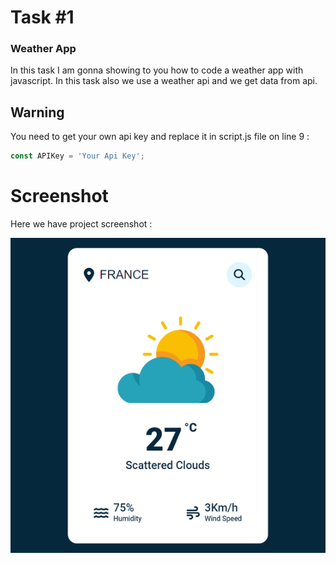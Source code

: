 # Task #1

### Weather App
In this task  I am gonna showing to you how to code a weather app with javascript. In this task also we use a weather api and we get data from api.

## Warning
You need to get your own api key and replace it in script.js file on line 9 :

```javascript
const APIKey = 'Your Api Key';
```


# Screenshot
Here we have project screenshot :

![screenshot](screenshot.jpg)
